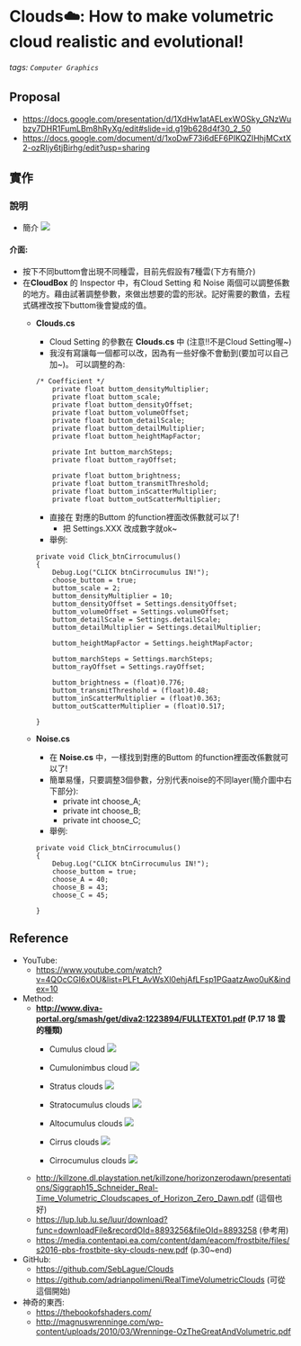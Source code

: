 # Clouds☁️: How to make volumetric cloud realistic and evolutional!
###### tags: `Computer Graphics`
## Proposal
* https://docs.google.com/presentation/d/1XdHw1atAELexWOSky_GNzWubzy7DHR1FumLBm8hRyXg/edit#slide=id.g19b628d4f30_2_50
* https://docs.google.com/document/d/1xoDwF73i6dEF6PIKQZIHhjMCxtX2-ozRIjy6tjBirhg/edit?usp=sharing

## 實作

### 說明
* 簡介
	![](https://i.imgur.com/47vTUYQ.png)


#### 介面: 
* 按下不同buttom會出現不同種雲，目前先假設有7種雲(下方有簡介)
* 在**CloudBox** 的 Inspector 中，有Cloud Setting 和 Noise 兩個可以調整係數的地方。藉由試著調整參數，來做出想要的雲的形狀。記好需要的數值，去程式碼裡改按下buttom後會變成的值。
	* **Clouds.cs**
		* Cloud Setting 的參數在 **Clouds.cs** 中 (注意!!不是Cloud Setting喔~)
		* 我沒有寫讓每一個都可以改，因為有一些好像不會動到(要加可以自己加~)。
			可以調整的為:
		```
		/* Coefficient */
			private float buttom_densityMultiplier;
			private float buttom_scale;
			private float buttom_densityOffset;
			private float buttom_volumeOffset;
			private float buttom_detailScale;
			private float buttom_detailMultiplier;
			private float buttom_heightMapFactor;

			private Int buttom_marchSteps;
			private float buttom_rayOffset;

			private float buttom_brightness;
			private float buttom_transmitThreshold;
			private float buttom_inScatterMultiplier;
			private float buttom_outScatterMultiplier;
		```
		* 直接在 對應的Buttom 的function裡面改係數就可以了!
			* 把 Settings.XXX 改成數字就ok~
		* 舉例:
		```
		private void Click_btnCirrocumulus()
		{
			Debug.Log("CLICK btnCirrocumulus IN!");
			choose_buttom = true;
			buttom_scale = 2;
			buttom_densityMultiplier = 10;
			buttom_densityOffset = Settings.densityOffset;
			buttom_volumeOffset = Settings.volumeOffset;
			buttom_detailScale = Settings.detailScale;
			buttom_detailMultiplier = Settings.detailMultiplier;

			buttom_heightMapFactor = Settings.heightMapFactor;

			buttom_marchSteps = Settings.marchSteps;
			buttom_rayOffset = Settings.rayOffset;

			buttom_brightness = (float)0.776;
			buttom_transmitThreshold = (float)0.48;
			buttom_inScatterMultiplier = (float)0.363;
			buttom_outScatterMultiplier = (float)0.517;

		}
		``` 
			
	* **Noise.cs**
		* 在 **Noise.cs** 中，一樣找到對應的Buttom 的function裡面改係數就可以了!
		* 簡單易懂，只要調整3個參數，分別代表noise的不同layer(簡介圖中右下部分):
			* private int choose_A;
    		* private int choose_B;
    		* private int choose_C;
    	* 舉例: 
    	```
		private void Click_btnCirrocumulus()
		{
			Debug.Log("CLICK btnCirrocumulus IN!");
			choose_buttom = true;
			choose_A = 40;
			choose_B = 43;
			choose_C = 45;

		}
		```
    	
	




## Reference
* YouTube:
    * https://www.youtube.com/watch?v=4QOcCGI6xOU&list=PLFt_AvWsXl0ehjAfLFsp1PGaatzAwo0uK&index=10
* Method:
    * **http://www.diva-portal.org/smash/get/diva2:1223894/FULLTEXT01.pdf (P.17 18 雲的種類)**
    	* Cumulus cloud ![](https://i.imgur.com/KNZxxJz.png)

		* Cumulonimbus cloud ![](https://i.imgur.com/sUvz4ce.png)

		* Stratus clouds ![](https://i.imgur.com/R17ZF8l.png)

		* Stratocumulus clouds ![](https://i.imgur.com/5QLpkyl.png)

		* Altocumulus clouds ![](https://i.imgur.com/jnzdQ6p.png)

		* Cirrus clouds ![](https://i.imgur.com/pzT6GPK.png)

		* Cirrocumulus clouds ![](https://i.imgur.com/wCxaAdF.png)
    * http://killzone.dl.playstation.net/killzone/horizonzerodawn/presentations/Siggraph15_Schneider_Real-Time_Volumetric_Cloudscapes_of_Horizon_Zero_Dawn.pdf (這個也好)
    * https://lup.lub.lu.se/luur/download?func=downloadFile&recordOId=8893256&fileOId=8893258 (參考用)
    * https://media.contentapi.ea.com/content/dam/eacom/frostbite/files/s2016-pbs-frostbite-sky-clouds-new.pdf (p.30~end)
* GitHub:
    * https://github.com/SebLague/Clouds 
    * https://github.com/adrianpolimeni/RealTimeVolumetricClouds (可從這個開始)
* 神奇的東西:
    * https://thebookofshaders.com/
    * http://magnuswrenninge.com/wp-content/uploads/2010/03/Wrenninge-OzTheGreatAndVolumetric.pdf

